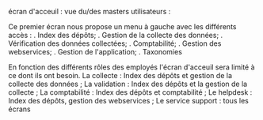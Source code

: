 écran d'acceuil : vue du/des masters utilisateurs : 

Ce premier écran nous propose un menu à gauche avec les différents accès : 
. Index des dépôts;
. Gestion de la collecte des données;
. Vérification des données collectées;
. Comptabilité;
. Gestion des webservices;
. Gestion de l'application;
. Taxonomies

En fonction des différents rôles des employés l'écran d'acceuil sera limité à ce dont ils ont besoin. 
La collecte : Index des dépôts et gestion de la collecte des données ;
La validation : Index des dépôts et la gestion de la collecte ;
La comptabilité : Index des dépôts et comptabilité ;
Le helpdesk : Index des dépôts, gestion des webservices ;
Le service support : tous les écrans